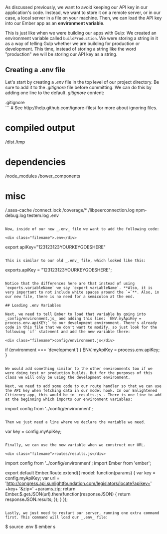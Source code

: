 As discussed previously, we want to avoid keeping our API key in our application's code. Instead, we want to store it on a remote server, or in our case, a local server in a file on your machine. Then, we can load the API key into our Ember app as an **environment variable**. 

This is just like when we were building our apps with Gulp: We created an environment variable called `buildProduction`. We were storing a string in it as a way of telling Gulp whether we are building for production or development. This time, instead of storing a string like the word "production" we will be storing our API key as a string.

## Creating a .env file

Let's start by creating a _.env_ file in the top level of our project directory. Be sure to add it to the _.gitignore_ file before committing. We can do this by adding one line to the default _.gitignore_ content:

<div class="filename">.gitignore</div>  
```
# See http://help.github.com/ignore-files/ for more about ignoring files.

# compiled output
/dist
/tmp

# dependencies
/node_modules
/bower_components

# misc
/.sass-cache
/connect.lock
/coverage/*
/libpeerconnection.log
npm-debug.log
testem.log
.env
```

Now, inside of our new _.env_ file we want to add the following code:

<div class="filename">.env</div>
```
export apiKey="123123123YOURKEYGOESHERE"
```

This is similar to our old _.env_ file, which looked like this:

```
exports.apiKey = "123123123YOURKEYGOESHERE";
```

Notice that the differences here are that instead of using `exports.variableName` we say `export variableName`. **Also, it is very important to not include white spaces around the `=`**. Also, in our new file, there is no need for a semicolon at the end. 

## Loading .env Variables

Next, we need to tell Ember to load that variable by going into _config/environment.js_ and adding this line: `ENV.myApiKey = process.env.apiKEY;` to our development environment. There's already code in this file that we don't want to modify, so just look for the following `if` statement and add the new variable there: 

<div class="filename">config/environment.js</div>
```
  if (environment === 'development') {
    ENV.myApiKey = process.env.apiKey;
  }
```

We would add something similar to the other environments too if we were doing test or production builds. But for the purposes of this class we will only be using the development environment. 

Next, we need to add some code to our route handler so that we can use the API key when fetching data in our model hook. In our Enlightened Citizenry app, this would be in _results.js_. There is one line to add at the beginning which imports our environment variables: 

```
import config from '../config/environment';
```

Then we just need a line where we declare the variable we need. 

```
var key = config.myApiKey;
```

Finally, we can use the new variable when we construct our URL.

<div class="filename">routes/results.js</div>
```
import config from '../config/environment';
import Ember from 'ember';

export default Ember.Route.extend({
  model: function(params) {
    var key = config.myApiKey;
    var url = 'http://congress.api.sunlightfoundation.com/legislators/locate?apikey=' +key+ '&zip=' +params.zip;
    return Ember.$.getJSON(url).then(function(responseJSON) {
      return responseJSON.results;
    });
  }
});
```

Lastly, we just need to restart our server, running one extra command first. This command will load our _.env_ file:

```
$ source .env
$ ember s
```

